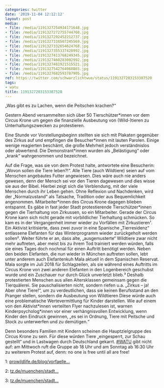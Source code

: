 ```yaml
---
categories: twitter
date: '2019-11-04 12:12:12'
layout: post
media:
- file: /media/1191327254934171648.jpg
- file: /media/1191327272755744768.jpg
- file: /media/1191327292452212737.jpg
- file: /media/1191327318507245569.jpg
- file: /media/1191327332654624768.jpg
- file: /media/1191327355337428992.jpg
- file: /media/1191327413768249345.jpg
- file: /media/1191327460283092992.jpg
- file: /media/1191327481921515521.jpg
- file: /media/1191327542764068865.jpg
- file: /media/1191327682593787905.jpg
ref: https://twitter.com/schwarzlichtwue/status/1191327283153387520
tags:
- watu
title: 1191327283153387520
---
```

„Was gibt es zu Lachen, wenn die Peitschen krachen?“



Gestern Abend versammelten sich über 50 Tierschützer\*innen vor dem Circus Krone um gegen die finanzielle Ausbeutung von (Wild-)tieren zu Unterhaltungszwecken zu protestieren.

 
Eine Stunde vor Vorstellungsbeginn stellten sie sich mit Plakaten gegenüber des Zirkus auf und empfingen die Besucher\*innen mit lauten Parolen. Einige wenige reagierten beschämt, die große Mehrheit jedoch verständnislos oder abwertend. 
Die Demonstrant\*innen wurden als „Belästigung“ oder „krank“ wahrgenommen und bezeichnet.



Auf die Frage, was sie von dem Protest halte, antwortete eine Besucherin: „Wovon sollen die Tiere leben?!“. Alle Tiere (auch Wildtiere) seien auf vom Menschen angebautes Futter angewiesen. 
Dies wäre auch nie anders gewesen, denn der Mensch sei vor den Tieren dagewesen und dies wisse sie aus der Bibel. Hierbei zeigt sich die Verblendung, mit der viele Menschen durch ihr Leben gehen. 
Ohne Reflexion und Nachdenken, wird der „Normalzustand“ als Tatsache, Tradition oder aus Bequemlichkeit angenommen. 
Mitarbeiter\*innen des Circus Krone dagegen blieben entspannt. Es gäbe in fast jeder Stadt protestierende Tierschützer\*innen gegen die Tierhaltung von Zirkussen, so ein Mitarbeiter.
Gerade der Circus Krone kann sich nicht gerade mit vorbildlicher Tierhaltung schmücken. So kam es in der Vergangenheit immer wieder zu Vorfällen mit Zirkustieren¹. Ein Aktivist kritisierte, dass zwei zuvor in eine Spanische „Tierresidenz“ entlassene Elefanten für 
 das Winterprogramm wieder zurückgeholt werden sollen². Weiter führte er an, dass alte, „ausgemusterte“ Wildtiere zwar nicht mehr auftreten, aber meist bis zu ihrem Tod trainiert werden würden, falls sie eines Tages doch nochmal für einen Auftritt benötigt werden.
Neben den beiden Elefanten, die nun wieder in München auftreten sollen, lebt unter anderem auch Elefantenkuh Mala aktuell in dem Spanischen Reservat. Mala sorgte im Juli 2018 für Schlagzeilen, als sie während eines Auftritts im 
Circus Krone von zwei anderen Elefanten in den Logenbereich geschubst wurde und ein Zuschauer nur durch Glück unverletzt blieb.³
Deshalb protestierten Menschen aus allen Altersklassen gemeinsam gegen die Tierquälerei. Sie pauschalisierten nicht, sondern riefen u.a. „Zirkus – ja! Aber ohne Tiere!“, um zu verdeutlichen, dass sie keinen Berufsstand an den Pranger stellen, sondern die Ausbeutung von Wildtieren
Diese würde auch eine problematische Wertevermittlung für Kinder darstellen. Wie auf einem von den Aktivist\*innen verteilten Flyer nachzulesen ist, warnen Kinderpsycholog\*innen vor einer verhängnisvollen Entwicklung, wenn Kinder den Eindruck gewinnen, „es sei in Ordnung, Tiere 
 mit Peitsche und Stock zu unterwerfen und zu demütigen.“



Denn besonders Familien mit Kindern scheinen die Hauptzielgruppe des Circus Krone zu sein. Für diese würden Tiere „eingesperrt, zur Schau gestellt“ und in Lastwagen durch Deutschland gekarrt.
[#WATU](/t/watu) gibt nicht auf: am Mittwoch ruft die Gruppe ab 18 Uhr und am Sonntag ab 16:30 Uhr zu weiterem Protest auf, denn: no one is free until all are free!  



1: [prowildlife.de/blog/vorfaelle…](https://www.prowildlife.de/blog/vorfaelle-mit-wildtieren-im-circus-krone/)

2: [tz.de/muenchen/stadt…](https://www.tz.de/muenchen/stadt/unfall-beim-circus-krone-elefantenkuh-stuerzt-auf-zuschauer-10011658.html) 

3: [tz.de/muenchen/stadt…](https://www.tz.de/muenchen/stadt/unfall-beim-circus-krone-elefantenkuh-stuerzt-auf-zuschauer-10011658.html)